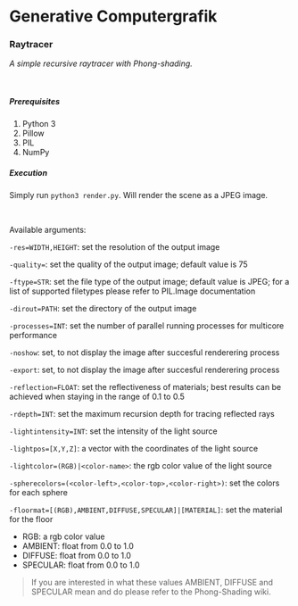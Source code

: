 # Generative Computergrafik

### Raytracer
*A simple recursive raytracer with Phong-shading.*


<br/>

##### Prerequisites 

1. Python 3
2. Pillow
3. PIL
4. NumPy

##### Execution

Simply run `python3 render.py`. Will render the scene as a JPEG image.

<br/>

Available arguments:

`-res=WIDTH,HEIGHT`: set the resolution of the output image
    
`-quality=`: set the quality of the output image; default value is 75
    
`-ftype=STR`: set the file type of the output image; default value is JPEG; for a list of supported filetypes please refer to PIL.Image documentation
    
`-dirout=PATH`: set the directory of the output image
    
`-processes=INT`: set the number of parallel running processes for multicore performance
    
`-noshow`: set, to not display the image after succesful renderering process
    
`-export`: set, to not display the image after succesful renderering process
    
`-reflection=FLOAT`: set the reflectiveness of materials; best results can be achieved when staying in the range of 0.1 to 0.5
    
`-rdepth=INT`: set the maximum recursion depth for tracing reflected rays
    
`-lightintensity=INT`: set the intensity of the light source

`-lightpos=[X,Y,Z]`: a vector with the coordinates of the light source

`-lightcolor=(RGB)|<color-name>`: the rgb color value of the light source
    
`-spherecolors=(<color-left>,<color-top>,<color-right>)`: set the colors for each sphere

`-floormat=[(RGB),AMBIENT,DIFFUSE,SPECULAR]|[MATERIAL]`: set the material for the floor    
- RGB: a rgb color value <br/>
- AMBIENT: float from 0.0 to 1.0 <br/>
- DIFFUSE: float from 0.0 to 1.0 <br/>
- SPECULAR: float from 0.0 to 1.0 <br/>

>If you are interested in what these values AMBIENT, DIFFUSE and SPECULAR mean and do please refer to the Phong-Shading wiki.







